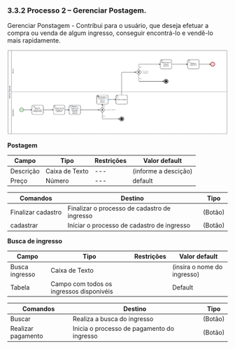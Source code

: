 ### 3.3.2 Processo 2 – Gerenciar Postagem.

Gerenciar Ponstagem - Contribui para o usuário, que deseja efetuar a compra ou venda de algum ingresso, conseguir encontrá-lo e vendê-lo mais rapidamente.


![Exemplo de um Modelo BPMN do PROCESSO 2](images/processo2.png "Modelo BPMN do Processo 2.")


**Postagem**

| **Campo**       | **Tipo**         | **Restrições** | **Valor default** |
| ---             | ---              | ---            | ---               |
| Descrição       |  Caixa de Texto  |---             | (informe a descição)|
| Preço           |  Número          | ---            |    default        |


| **Comandos**         |  **Destino**                                  | **Tipo**   |
| ---                  | ---                            | ---               |
| Finalizar cadastro   | Finalizar o processo de cadastro de ingresso  |  (Botão)   |
| cadastrar            | Iníciar o processo de cadastro de ingresso    |  (Botão)   |


**Busca de ingresso**

| **Campo**       | **Tipo**                                  | **Restrições**         | **Valor default**          |
| ---             | ---                                        | ---                    | ---               |
| Busca ingresso  |  Caixa de Texto                           |                        | (insira o nome do ingresso)|
| Tabela          |  Campo com todos os ingressos disponivéis |                        | Default                    |

| **Comandos**         |  **Destino**                               | **Tipo**        |
| ---                  | ---                            | ---               |
| Buscar               | Realiza a busca do ingresso                | (Botão)         |
| Realizar pagamento   | Inicia o processo de pagamento do ingresso |  (Botão)        |
